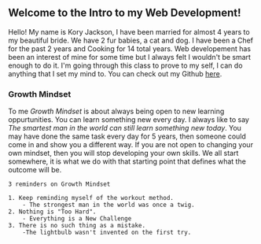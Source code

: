## Welcome to the Intro to my Web Development!

Hello! My name is Kory Jackson, I have been married for almost 4 years to my beautiful bride. We have 2 fur babies, a cat and dog. I have been a Chef for the past 2 years and Cooking for 14 total years. Web developement has been an interest of mine for some time but I always felt I wouldn't be smart enough to do it. I'm going through this class to prove to my self, I can do anything that I set my mind to. You can check out my Github [here](https://github.com/Dirrbick).



### Growth Mindset

To me _Growth Mindset_ is about always being open to new learning oppurtunities. You can learn something new every day. I always like to say _The smartest man in the world can still learn something new today_. You may have done the same task every day for 5 years, then someone could come in and show you a different way. If you are not open to changing your own mindset, then you will stop developing your own skills. We all start somewhere, it is what we do with that starting point that defines what the outcome will be.

```
3 reminders on Growth Mindset

1. Keep reminding myself of the workout method.
    - The strongest man in the world was once a twig.
2. Nothing is "Too Hard".
    - Everything is a New Challenge
3. There is no such thing as a mistake.
    -The lightbulb wasn't invented on the first try.
```
